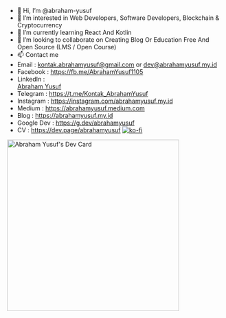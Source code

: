 - 👋 Hi, I’m @abraham-yusuf
- 👀 I’m interested in Web Developers, Software Developers, Blockchain & Cryptocurrency
- 🌱 I’m currently learning React And Kotlin
- 💞️ I’m looking to collaborate on Creating Blog Or Education Free And Open Source (LMS / Open Course)
- 📫 Contact me 
- Email          : kontak.abrahamyusuf@gmail.com or dev@abrahamyusuf.my.id
- Facebook       : https://fb.me/AbrahamYusuf1105
- LinkedIn       : <div class="badge-base LI-profile-badge" data-locale="en_US" data-size="medium" data-theme="dark" data-type="VERTICAL" data-vanity="abraham-yusuf" data-version="v1"><a class="badge-base__link LI-simple-link" href="https://id.linkedin.com/in/abraham-yusuf/en?trk=profile-badge">Abraham Yusuf</a></div>
- Telegram       : https://t.me/Kontak_AbrahamYusuf
- Instagram      : https://instagram.com/abrahamyusuf.my.id
- Medium         : https://abrahamyusuf.medium.com
- Blog           : https://abrahamyusuf.my.id
- Google Dev     : https://g.dev/abrahamyusuf
- CV             : https://dev.page/abrahamyusuf
[![ko-fi](https://ko-fi.com/img/githubbutton_sm.svg)](https://ko-fi.com/D1D5FGTJ7)

<a href="https://app.daily.dev/abrahamyusuf"><img src="https://api.daily.dev/devcards/6f03412e4e6d458a8a04c0a911250c59.png?r=0in" width="400" alt="Abraham Yusuf's Dev Card"/></a>

              
<!---
abraham-yusuf/abraham-yusuf is a ✨ special ✨ repository because its `README.md` (this file) appears on your GitHub profile.
You can click the Preview link to take a look at your changes.
--->

